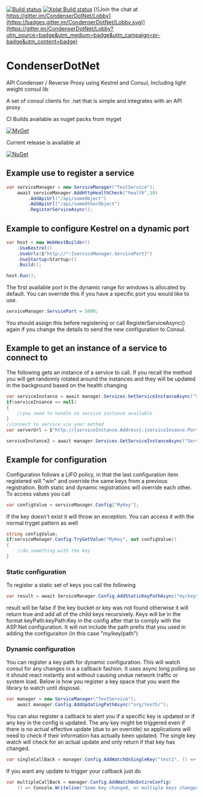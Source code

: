 [![Build status](https://ci.appveyor.com/api/projects/status/r2088yqbhp57cu66?svg=true)](https://ci.appveyor.com/project/Drawaes/condenserdotnet)
[![Xplat Build status](https://travis-ci.org/Drawaes/CondenserDotNet.svg?branch=master)](https://travis-ci.org/Drawaes/CondenserDotNet)
[![Join the chat at https://gitter.im/CondenserDotNet/Lobby](https://badges.gitter.im/CondenserDotNet/Lobby.svg)](https://gitter.im/CondenserDotNet/Lobby?utm_source=badge&utm_medium=badge&utm_campaign=pr-badge&utm_content=badge)
# CondenserDotNet

API Condenser / Reverse Proxy using Kestrel and Consul, Including light weight consul lib

A set of consul clients for .net that is simple and integrates with an API proxy

CI Builds available as nuget packs from myget

[![MyGet](https://img.shields.io/myget/condenserdotnet/v/CondenserDotNet.Client.svg)](https://www.myget.org/F/condenserdotnet/api/v3/index.json)

Current release is available at

[![NuGet](https://img.shields.io/nuget/v/CondenserDotNet.Client.svg)](https://www.nuget.org/packages/CondenserDotNet.Client/)

## Example use to register a service

``` csharp
var serviceManager = new ServiceManager("TestService");
    await serviceManager.AddHttpHealthCheck("health",10)
        .AddApiUrl("/api/someObject")
        .AddApiUrl("/api/someOtherObject")
        .RegisterServiceAsync();
```

## Example to configure Kestrel on a dynamic port

``` csharp
var host = new WebHostBuilder()
    .UseKestrel()
    .UseUrls($"http://*:{serviceManager.ServicePort}")
    .UseStartup<Startup>()
    .Build();

host.Run();
```

The first available port in the dynamic range for windows is allocated by default. You can override this if you have a specific port you would like to use.  

``` csharp
serviceManager.ServicePort = 5000;
```

You should assign this before registering or call RegisterServiceAsync() again if you change the details to send the new configuration to Consul.

## Example to get an instance of a service to connect to

The following gets an instance of a service to call. If you recall the method you will get randomly rotated around the instances and they will be updated in the background based on the health changing

``` csharp
var serviceInstance = await manager.Services.GetServiceInstanceAsync("ServiceLookup");
if(serviceInsance == null)
{
	//you need to handle no service instance available
}
//connect to service via your method
var serverUrl = $"http://{serviceInstance.Address}:{serviceInsance.Port}";

serviceInstance2 = await manager.Services.GetServiceInstanceAsync("ServiceLookup");
```

## Example for configuration

Configuration follows a LIFO policy, in that the last configuration item registered will "win" and override the same keys from a previous registration. Both static and dynamic registrations will override each other. To access values you call

``` csharp
var configValue = serviceManager.Config["MyKey"];
```
If the key doesn't exist it will throw an exception. You can access it with the normal tryget pattern as well
``` csharp
string configValue;
if(serviceManager.Config.TryGetValue("MyKey", out configValue))
{
	//do something with the key
}
```

### Static configuration

To register a static set of keys you call the following
``` csharp
var result = await ServiceManager.Config.AddStaticKeyPathAsync("my/keys/path");
```
result will be false if the key bucket or key was not found otherwise it will return true and add all of the child keys recursively. Keys will be in the format keyPath:keyPath:Key in the config after that to comply with the ASP.Net configuration. It will not include the path prefix that you used in adding the configuraiton (in this case "my/key/path")

### Dynamic configuration

You can register a key path for dynamic configuration. This will watch consul for any changes in a a callback fashion. It uses async long polling so it should react instantly and without causing undue network traffic or system load.
Below is how you register a key space that you want the library to watch until disposal.

``` csharp
var manager = new ServiceManager("TestService");
    await manager.Config.AddUpdatingPathAsync("org/test5/");
```

You can also register a callback to alert you if a specific key is updated or if any key in the config is updated. The any key might be triggered even if there is no actual effective update (due to an override) so applications will need to check if their information has actually been updated.
The single key watch will check for an actual update and only return if that key has changed.

``` csharp
var singleCallBack = manager.Config.AddWatchOnSingleKey("test1", () => Console.Writeline("Key Changed!");
```

If you want any update to trigger your callback just do

``` csharp
var multipleCallBack = manager.Config.AddWatchOnEntireConfig(
    () => Console.Writeline("Some key changed, or multiple keys changed, or maybe none?");
```